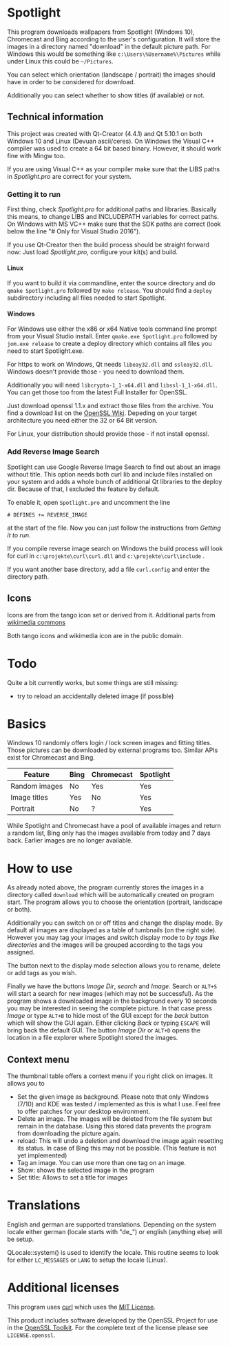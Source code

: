 # Spotlight

This program downloads wallpapers from Spotlight (Windows 10), Chromecast and
Bing according to the user's configuration. It will store the images in a
directory named "download" in the default picture path. For Windows this would be something like `c:\Users\%Username%\Pictures` while under Linux this could be `~/Pictures`.

You can select which orientation (landscape / portrait) the images should have
in order to be considered for download.

Additionally you can select whether to show titles (if available) or not.


## Technical information

This project was created with Qt-Creator (4.4.1) and Qt 5.10.1 on both Windows 10
and Linux (Devuan ascii/ceres). On Windows the Visual C++ compiler was used to
create a 64 bit based binary. However, it should work fine with Mingw too.

If you are using Visual C++ as your compiler make sure that the LIBS paths in
*Spotlight.pro* are correct for your system.

### Getting it to run

First thing, check *Spotlight.pro* for additional paths and libraries. 
Basically this means, to change LIBS and INCLUDEPATH variables
for correct paths. On Windows with MS VC++ make sure that the SDK paths 
are correct (look below the line "# Only for Visual Studio 2016").

If you use Qt-Creator then the build process should be straight 
forward now: Just load *Spotlight.pro*, configure your kit(s) and
build.

#### Linux

If you want to build it via commandline, enter the source directory and do
`qmake Spotlight.pro` followed by `make release`. You should find
a `deploy` subdirectory including all files needed to start Spotlight.

#### Windows

For Windows use either the x86 or x64 Native tools command line prompt from your 
Visual Studio install. Enter `qmake.exe Spotlight.pro` followed by 
`jom.exe release` to create a deploy directory which contains all files you need
to start Spotlight.exe.


For https to work on Windows, Qt needs `libeay32.dll` and `ssleay32.dll`. 
Windows doesn't provide those - you need to download them. 

Additionally you will need `libcrypto-1_1-x64.dll` and `libssl-1_1-x64.dll`.
You can get those too from the latest Full Installer for OpenSSL.



Just download openssl 1.1.x and extract those files from
the archive. You find a download list on the 
[OpenSSL Wiki](https://wiki.openssl.org/index.php/Binaries). Depeding on 
your target architecture you need either the 32 or 64 Bit version.

For Linux, your distribution should provide those - if not install openssl.


### Add Reverse Image Search ###

Spotlight can use Google Reverse Image Search to find out about an
image without title. This option needs both curl lib and include files
installed on your system and adds a whole bunch of additional
Qt libraries to the deploy dir. Because of that, I excluded the 
feature by default.

To enable it, open `Spotlight.pro` and uncomment the line

`# DEFINES += REVERSE_IMAGE` 

at the start of the file. Now you can just follow the instructions
from *Getting it to run*.

If you compile reverse image search on Windows the build process will
look for curl in `c:\projekte\curl\curl.dll` and 
`c:\projekte\curl\include` .

If you want another base directory, add a file `curl.config` and
enter the directory path.

## Icons

Icons are from the tango icon set or derived from it. Additional parts from [wikimedia commons](https://commons.wikimedia.org/wiki/File:Pictograms-nps-recycling.svg)
 
Both tango icons and wikimedia icon are in the public domain.

# Todo

Quite a bit currently works, but some things are still missing:

* try to reload an accidentally deleted image (if possible)

# Basics

Windows 10 randomly offers login / lock screen images and fitting titles. Those pictures
can be downloaded by external programs too. Similar APIs exist for Chromecast and Bing.

Feature|Bing|Chromecast|Spotlight
-------------|----|----------|---------
Random images|No |Yes       |Yes
Image titles|Yes|No|Yes
Portrait|No|?|Yes

While Spotlight and Chromecast have a pool of available images and return a random list, Bing
only has the images available from today and 7 days back. Earlier images are no longer available.

# How to use

As already noted above, the program currently stores the images in a directory called
`download` which will be automatically created on program start. The program allows you 
to choose the orientation (portrait, landscape or both). 

Additionally you can switch on or off titles and change the display mode. By default all
images are displayed as a table of tumbnails (on the right side). However you may tag your
images and switch display mode to *by tags like directories* and the images will be grouped
according to the tags you assigned.

The button next to the display mode selection allows you to rename, delete or add tags as you wish. 

Finally we have the buttons *Image Dir*, *search* and *Image*. Search or `ALT+S` will start a search for new images 
(which may not be successful). As the program shows a downloaded image in the background
every 10 seconds you may be interested in seeing the complete picture. In that case press
*Image* or type `ALT+B` to hide most of the GUI except for the *back* button which will show the GUI
again. Either clicking *Back* or typing `ESCAPE` will bring back the default GUI.
The button *Image Dir* or `ALT+D` opens the location in a file explorer where Spotlight stored the images. 

## Context menu

The thumbnail table offers a context menu if you right click on images. It allows you to

* Set the given image as background.
  Please note that only Windows (7/10) and KDE was tested / implemented as this is what
  I use. Feel free to offer patches for your desktop environment.
* Delete an image. The images will be deleted from the file system but remain in the 
  database. Using this stored data prevents the program from downloading the picture
  again.
* reload: This will undo a deletion and download the image again resetting its status.
  In case of Bing this may not be possible.  (This feature is not yet implemented)
* Tag an image. You can use more than one tag on an image.
* Show: shows the selected image in the program
* Set title: Allows to set a title for images


# Translations

English and german are supported translations. Depending on the system locale either german (locale starts with "de_") or english (anything else) will be setup.

QLocale::system() is used to identify the locale. This routine seems to look for either `LC_MESSAGES` or `LANG` to setup the locale (Linux).

# Additional licenses

This program uses [curl](https://curl.haxx.se) which uses the [MIT License](https://curl.haxx.se/docs/copyright.html).

This product includes software developed by the OpenSSL Project
for use in the [OpenSSL Toolkit](http://www.openssl.org/). For the complete text of the license please see `LICENSE.openssl`.